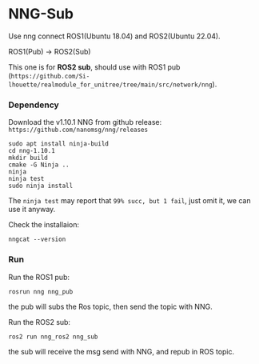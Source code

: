# NNG-Sub
Use nng connect ROS1(Ubuntu 18.04) and ROS2(Ubuntu 22.04).

ROS1(Pub) -> ROS2(Sub)

This one is for **ROS2 sub**, should use with ROS1 pub (`https://github.com/Si-lhouette/realmodule_for_unitree/tree/main/src/network/nng`).


### Dependency
Download the v1.10.1 NNG from github release: `https://github.com/nanomsg/nng/releases`
```
sudo apt install ninja-build
cd nng-1.10.1
mkdir build
cmake -G Ninja ..
ninja
ninja test
sudo ninja install
```
The `ninja test` may report that `99% succ, but 1 fail`, just omit it, we can use it anyway.

Check the installaion:
```
nngcat --version
```

### Run 
Run the ROS1 pub:
```
rosrun nng nng_pub
```
the pub will subs the Ros topic, then send the topic with NNG.

Run the ROS2 sub:
```
ros2 run nng_ros2 nng_sub
```
the sub will receive the msg send with NNG, and repub in ROS topic.


